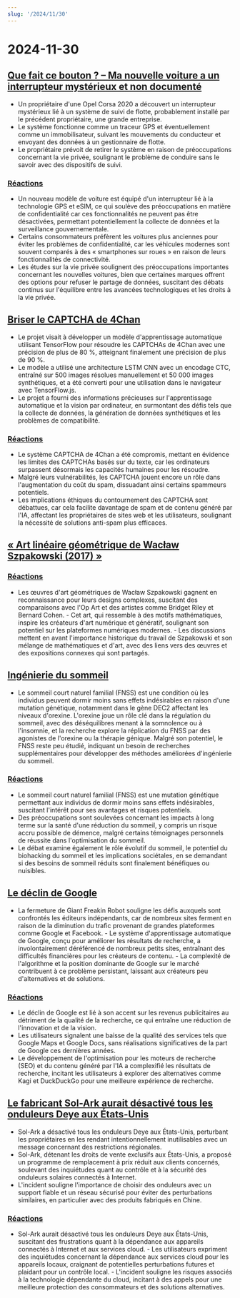 ```yaml
---
slug: '/2024/11/30'
---
```


# 2024-11-30

## [Que fait ce bouton ? – Ma nouvelle voiture a un interrupteur mystérieux et non documenté](https://blog.koenvh.nl/what-does-this-button-do-cm42u2oi7000a09l42f54g2pr)

- Un propriétaire d'une Opel Corsa 2020 a découvert un interrupteur mystérieux lié à un système de suivi de flotte, probablement installé par le précédent propriétaire, une grande entreprise.
- Le système fonctionne comme un traceur GPS et éventuellement comme un immobilisateur, suivant les mouvements du conducteur et envoyant des données à un gestionnaire de flotte.
- Le propriétaire prévoit de retirer le système en raison de préoccupations concernant la vie privée, soulignant le problème de conduire sans le savoir avec des dispositifs de suivi.

### [Réactions](https://news.ycombinator.com/item?id=42276620)

- Un nouveau modèle de voiture est équipé d'un interrupteur lié à la technologie GPS et eSIM, ce qui soulève des préoccupations en matière de confidentialité car ces fonctionnalités ne peuvent pas être désactivées, permettant potentiellement la collecte de données et la surveillance gouvernementale.
- Certains consommateurs préfèrent les voitures plus anciennes pour éviter les problèmes de confidentialité, car les véhicules modernes sont souvent comparés à des « smartphones sur roues » en raison de leurs fonctionnalités de connectivité.
- Les études sur la vie privée soulignent des préoccupations importantes concernant les nouvelles voitures, bien que certaines marques offrent des options pour refuser le partage de données, suscitant des débats continus sur l'équilibre entre les avancées technologiques et les droits à la vie privée.

## [Briser le CAPTCHA de 4Chan](https://www.nullpt.rs/breaking-the-4chan-captcha)

- Le projet visait à développer un modèle d'apprentissage automatique utilisant TensorFlow pour résoudre les CAPTCHAs de 4Chan avec une précision de plus de 80 %, atteignant finalement une précision de plus de 90 %.
- Le modèle a utilisé une architecture LSTM CNN avec un encodage CTC, entraîné sur 500 images résolues manuellement et 50 000 images synthétiques, et a été converti pour une utilisation dans le navigateur avec TensorFlow.js.
- Le projet a fourni des informations précieuses sur l'apprentissage automatique et la vision par ordinateur, en surmontant des défis tels que la collecte de données, la génération de données synthétiques et les problèmes de compatibilité.

### [Réactions](https://news.ycombinator.com/item?id=42276865)

- Le système CAPTCHA de 4Chan a été compromis, mettant en évidence les limites des CAPTCHAs basés sur du texte, car les ordinateurs surpassent désormais les capacités humaines pour les résoudre.
- Malgré leurs vulnérabilités, les CAPTCHA jouent encore un rôle dans l'augmentation du coût du spam, dissuadant ainsi certains spammeurs potentiels.
- Les implications éthiques du contournement des CAPTCHA sont débattues, car cela facilite davantage de spam et de contenu généré par l'IA, affectant les propriétaires de sites web et les utilisateurs, soulignant la nécessité de solutions anti-spam plus efficaces.

## [« Art linéaire géométrique de Wacław Szpakowski (2017) »](https://www.theparisreview.org/blog/2017/02/15/rhythmical-lines/)

### [Réactions](https://news.ycombinator.com/item?id=42277850)

- Les œuvres d'art géométriques de Wacław Szpakowski gagnent en reconnaissance pour leurs designs complexes, suscitant des comparaisons avec l'Op Art et des artistes comme Bridget Riley et Bernard Cohen. - Cet art, qui ressemble à des motifs mathématiques, inspire les créateurs d'art numérique et génératif, soulignant son potentiel sur les plateformes numériques modernes. - Les discussions mettent en avant l'importance historique du travail de Szpakowski et son mélange de mathématiques et d'art, avec des liens vers des œuvres et des expositions connexes qui sont partagés.

## [Ingénierie du sommeil](https://minjunes.ai/posts/sleep/index.html)

- Le sommeil court naturel familial (FNSS) est une condition où les individus peuvent dormir moins sans effets indésirables en raison d'une mutation génétique, notamment dans le gène DEC2 affectant les niveaux d'orexine. L'orexine joue un rôle clé dans la régulation du sommeil, avec des déséquilibres menant à la somnolence ou à l'insomnie, et la recherche explore la réplication du FNSS par des agonistes de l'orexine ou la thérapie génique. Malgré son potentiel, le FNSS reste peu étudié, indiquant un besoin de recherches supplémentaires pour développer des méthodes améliorées d'ingénierie du sommeil.

### [Réactions](https://news.ycombinator.com/item?id=42279454)

- Le sommeil court naturel familial (FNSS) est une mutation génétique permettant aux individus de dormir moins sans effets indésirables, suscitant l'intérêt pour ses avantages et risques potentiels.
- Des préoccupations sont soulevées concernant les impacts à long terme sur la santé d'une réduction du sommeil, y compris un risque accru possible de démence, malgré certains témoignages personnels de réussite dans l'optimisation du sommeil.
- Le débat examine également le rôle évolutif du sommeil, le potentiel du biohacking du sommeil et les implications sociétales, en se demandant si des besoins de sommeil réduits sont finalement bénéfiques ou nuisibles.

## [Le déclin de Google](https://www.baldurbjarnason.com/2024/the-deterioration-of-google/)

- La fermeture de Giant Freakin Robot souligne les défis auxquels sont confrontés les éditeurs indépendants, car de nombreux sites ferment en raison de la diminution du trafic provenant de grandes plateformes comme Google et Facebook. - Le système d'apprentissage automatique de Google, conçu pour améliorer les résultats de recherche, a involontairement déréférencé de nombreux petits sites, entraînant des difficultés financières pour les créateurs de contenu. - La complexité de l'algorithme et la position dominante de Google sur le marché contribuent à ce problème persistant, laissant aux créateurs peu d'alternatives et de solutions.

### [Réactions](https://news.ycombinator.com/item?id=42277673)

- Le déclin de Google est lié à son accent sur les revenus publicitaires au détriment de la qualité de la recherche, ce qui entraîne une réduction de l'innovation et de la vision.
- Les utilisateurs signalent une baisse de la qualité des services tels que Google Maps et Google Docs, sans réalisations significatives de la part de Google ces dernières années.
- Le développement de l'optimisation pour les moteurs de recherche (SEO) et du contenu généré par l'IA a complexifié les résultats de recherche, incitant les utilisateurs à explorer des alternatives comme Kagi et DuckDuckGo pour une meilleure expérience de recherche.

## [Le fabricant Sol-Ark aurait désactivé tous les onduleurs Deye aux États-Unis](https://solarboi.com/2024/11/17/sol-ark-oem-disables-all-deye-inverters-in-the-us/)

- Sol-Ark a désactivé tous les onduleurs Deye aux États-Unis, perturbant les propriétaires en les rendant intentionnellement inutilisables avec un message concernant des restrictions régionales.
- Sol-Ark, détenant les droits de vente exclusifs aux États-Unis, a proposé un programme de remplacement à prix réduit aux clients concernés, soulevant des inquiétudes quant au contrôle et à la sécurité des onduleurs solaires connectés à Internet.
- L'incident souligne l'importance de choisir des onduleurs avec un support fiable et un réseau sécurisé pour éviter des perturbations similaires, en particulier avec des produits fabriqués en Chine.

### [Réactions](https://news.ycombinator.com/item?id=42279010)

- Sol-Ark aurait désactivé tous les onduleurs Deye aux États-Unis, suscitant des frustrations quant à la dépendance aux appareils connectés à Internet et aux services cloud. - Les utilisateurs expriment des inquiétudes concernant la dépendance aux services cloud pour les appareils locaux, craignant de potentielles perturbations futures et plaidant pour un contrôle local. - L'incident souligne les risques associés à la technologie dépendante du cloud, incitant à des appels pour une meilleure protection des consommateurs et des solutions alternatives.

<head>
  <meta property="og:title" content="Que fait ce bouton ? – Ma nouvelle voiture a un interrupteur mystérieux et non documenté" />
  <meta property="og:type" content="website" />
  <meta property="og:image" content="https://og.cho.sh/api/og/?title=Que%20fait%20ce%20bouton%20%3F%20%E2%80%93%20Ma%20nouvelle%20voiture%20a%20un%20interrupteur%20myst%C3%A9rieux%20et%20non%20document%C3%A9&subheading=samedi%2030%20novembre%202024%3A%20R%C3%A9sum%C3%A9%20de%20Hacker%20News" />
</head>
